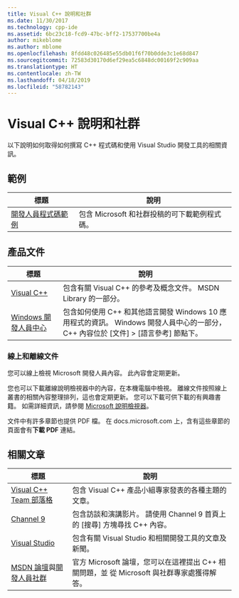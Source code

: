 ```yaml
---
title: Visual C++ 說明和社群
ms.date: 11/30/2017
ms.technology: cpp-ide
ms.assetid: 6bc23c18-fcd9-47bc-bff2-17537700be4a
author: mikeblome
ms.author: mblome
ms.openlocfilehash: 8fdd48c026485e55db01f6f70b0dde3c1e68d847
ms.sourcegitcommit: 72583d30170d6ef29ea5c6848dc00169f2c909aa
ms.translationtype: HT
ms.contentlocale: zh-TW
ms.lasthandoff: 04/18/2019
ms.locfileid: "58782143"
---
```

# <a name="visual-c-help-and-community"></a>Visual C++ 說明和社群

以下說明如何取得如何撰寫 C++ 程式碼和使用 Visual Studio 開發工具的相關資訊。

## <a name="samples"></a>範例

|標題|說明|
|-----------|-----------------|
|[開發人員程式碼範例](https://code.msdn.microsoft.com/)|包含 Microsoft 和社群投稿的可下載範例程式碼。|

## <a name="product-documentation"></a>產品文件

|標題|說明|
|-----------|-----------------|
|[Visual C++](visual-cpp-in-visual-studio.md)|包含有關 Visual C++ 的參考及概念文件。 MSDN Library 的一部分。|
|[Windows 開發人員中心](https://developer.microsoft.com/windows/)|包含如何使用 C++ 和其他語言開發 Windows 10 應用程式的資訊。 Windows 開發人員中心的一部分，C++ 內容位於 [文件] > [語言參考] 節點下。|

### <a name="online-and-offline-documentation"></a>線上和離線文件

您可以線上檢視 Microsoft 開發人員內容。 此內容會定期更新。

您也可以下載離線說明檢視器中的內容，在本機電腦中檢視。 離線文件按照線上叢書的相關內容整理排列，這也會定期更新。 您可以下載可供下載的有興趣書籍。 如需詳細資訊，請參閱 [Microsoft 說明檢視器](/visualstudio/ide/microsoft-help-viewer)。

文件中有許多章節也提供 PDF 檔。 在 docs.microsoft.com 上，含有這些章節的頁面會有**下載 PDF** 連結。

## <a name="related-articles"></a>相關文章

|標題|說明|
|-----------|-----------------|
|[Visual C++ Team 部落格](https://blogs.msdn.microsoft.com/vcblog/)|包含 Visual C++ 產品小組專家發表的各種主題的文章。|
|[Channel 9](https://channel9.msdn.com/)|包含訪談和演講影片。 請使用 Channel 9 首頁上的 [搜尋] 方塊尋找 C++ 內容。|
|[Visual Studio](https://visualstudio.microsoft.com/)|包含有關 Visual Studio 和相關開發工具的文章及新聞。|
|[MSDN 論壇](https://social.msdn.microsoft.com/Forums/home?category=visualc)與[開發人員社群](https://developercommunity.visualstudio.com)|官方 Microsoft 論壇，您可以在這裡提出 C++ 相關問題，並 從 Microsoft 與社群專家處獲得解答。|
